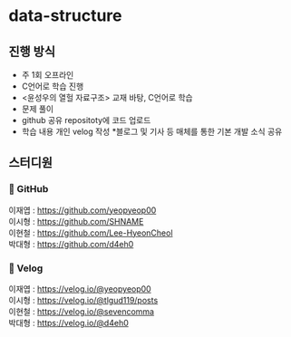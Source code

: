 # data-structure

## 진행 방식

* 주 1회 오프라인
* C언어로 학습 진행
* <윤성우의 열헐 자료구조> 교재 바탕, C언어로 학습
* 문제 풀이
* github 공유 repositoty에 코드 업로드  
* 학습 내용 개인 velog 작성
*블로그 및 기사 등 매체를 통한 기본 개발 소식 공유

## 스터디원

### 🔗 GitHub

이재엽 : https://github.com/yeopyeop00  
이시형 : https://github.com/SHNAME  
이현철 : https://github.com/Lee-HyeonCheol  
박대형 : https://github.com/d4eh0  

### 🔗 Velog

이재엽 : https://velog.io/@yeopyeop00  
이시형 : https://velog.io/@tlgud119/posts  
이현철 : https://velog.io/@sevencomma  
박대형 : https://velog.io/@d4eh0  
